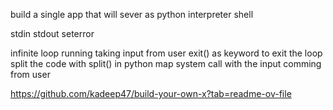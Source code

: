 build a single app that will sever as python interpreter shell 

stdin 
stdout 
seterror


infinite loop running taking 
input from user
exit() as keyword to exit the loop
split the code with split() in python 
map system call with the input comming from user


https://github.com/kadeep47/build-your-own-x?tab=readme-ov-file